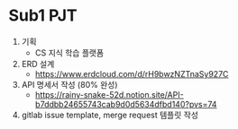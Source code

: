 
# Sub1 PJT
1. 기획
   - CS 지식 학습 플랫폼
2. ERD 설계
   - https://www.erdcloud.com/d/rH9bwzNZTnaSy927C
3. API 명세서 작성 (80% 완성)
   - https://rainy-snake-52d.notion.site/API-b7ddbb24655743cab9d0d5634dfbd140?pvs=74
4. gitlab issue template, merge request 템플릿 작성
